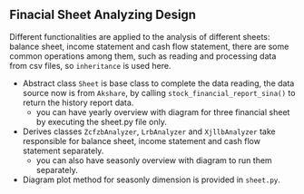 ## Finacial Sheet Analyzing Design

Different functionalities are applied to the analysis of different sheets: balance
sheet, income statement and cash flow statement, there are some common operations
among them, such as reading and processing data from csv files, so `inheritance`
is used here.

- Abstract class `Sheet` is base class to complete the data reading, the data source now is from `Akshare`, by calling `stock_financial_report_sina()` to return the history report data.
    - you can have yearly overview with diagram for three financial sheet by executing the sheet.py file only.
- Derives classes `ZcfzbAnalyzer`, `LrbAnalyzer` and `XjllbAnalyzer` take responsible for balance sheet, income statement and cash flow statement separately.
    - you can also have seasonly overview with diagram to run them separately.
- Diagram plot method for seasonly dimension is provided in `sheet.py`. 
